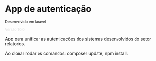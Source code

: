 
<H1>App de autenticação</H1>
<small>Desenvolvido em laravel</small>

<p style='color: #ddd; font-size:.8em'>Versão 1.0.0</p>

App para unificar as autenticações dos sistemas desenvolvidos do setor relatorios.

Ao clonar rodar os comandos: composer update, npm install.

